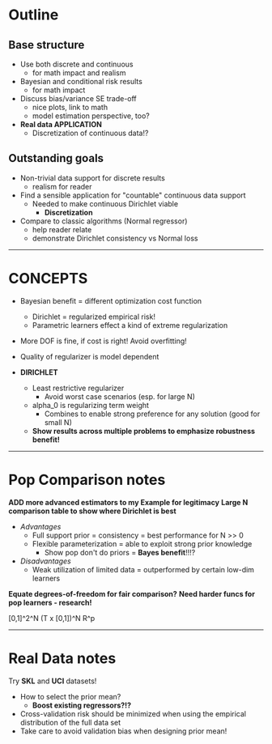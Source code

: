 # Outline

## Base structure
- Use both discrete and continuous
  - for math impact and realism
- Bayesian and conditional risk results
  - for math impact
- Discuss bias/variance SE trade-off
  - nice plots, link to math
  - model estimation perspective, too?
- **Real data APPLICATION**
  - Discretization of continuous data!?


## Outstanding goals
- Non-trivial data support for discrete results
  - realism for reader
- Find a sensible application for "countable" continuous data support
  - Needed to make continuous Dirichlet viable
    - **Discretization**
- Compare to classic algorithms (Normal regressor)
  - help reader relate
  - demonstrate Dirichlet consistency vs Normal loss


---
# CONCEPTS
- Bayesian benefit = different optimization cost function
  - Dirichlet = regularized empirical risk!
  - Parametric learners effect a kind of extreme regularization
- More DOF is fine, if cost is right! Avoid overfitting!
- Quality of regularizer is model dependent

- **DIRICHLET**
  - Least restrictive regularizer
    - Avoid worst case scenarios (esp. for large N)
  - alpha_0 is regularizing term weight
    - Combines to enable strong preference for any solution (good for small N)
  - **Show results across multiple problems to emphasize robustness benefit!**


---
# Pop Comparison notes
**ADD more advanced estimators to my Example for legitimacy**
**Large N comparison table to show where Dirichlet is best**

- *Advantages*
  - Full support prior = consistency = best performance for N >> 0
  - Flexible parameterization = able to exploit strong prior knowledge
    - Show pop don't do priors = **Bayes benefit**!!!?
- *Disadvantages*
  - Weak utilization of limited data = outperformed by certain low-dim learners

**Equate degrees-of-freedom for fair comparison?**
**Need harder funcs for pop learners - research!**

[0,1]^2^N
(T x [0,1])^N
R^p


---
# Real Data notes
Try **SKL** and **UCI** datasets!

- How to select the prior mean?
  - **Boost existing regressors?!?**
- Cross-validation risk should be minimized when using the empirical distribution of the full data set
- Take care to avoid validation bias when designing prior mean!
